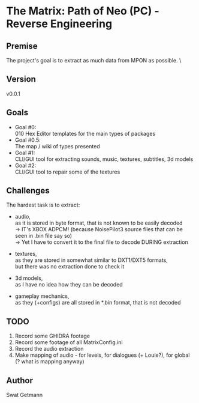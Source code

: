 # The Matrix: Path of Neo (PC) - Reverse Engineering

## Premise
The project's goal is to extract as much data from MPON as possible. \

## Version
v0.0.1

## Goals

* Goal #0: \
010 Hex Editor templates for the main types of packages
* Goal #0.5: \
The map / wiki of types presented
* Goal #1: \
CLI/GUI tool for extracting sounds, music, textures, subtitles, 3d models
* Goal #2: \
CLI/GUI tool to repair some of the textures

## Challenges
The hardest task is to extract:
* audio, \
as it is stored in byte format, that is not known to be easily decoded \
-> IT's XBOX ADPCM! (because NoisePilot3 source files that can be seen in .bin file say so) \
-> Yet I have to convert it to the final file to decode DURING extraction

* textures, \
as they are stored in somewhat similar to DXT1/DXT5 formats, \
but there was no extraction done to check it

* 3d models, \
as I have no idea how they can be decoded

* gameplay mechanics, \
as they (+configs) are all stored in *.bin format, that is not decoded

## TODO
1. Record some GHIDRA footage
2. Record some footage of all MatrixConfig.ini
3. Record the audio extraction
4. Make mapping of audio - for levels, for dialogues (+ Louie?), for global (? what is mapping anyway)

## Author
Swat Getmann